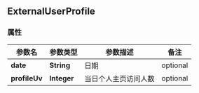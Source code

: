 <a name="ExternalUserProfile"></a>
## ExternalUserProfile
### 属性
参数名 | 参数类型 | 参数描述 | 备注
------------ | ------------- | ------------- | -------------
**date** | **String** | 日期 |  optional
**profileUv** | **Integer** | 当日个人主页访问人数 |  optional



